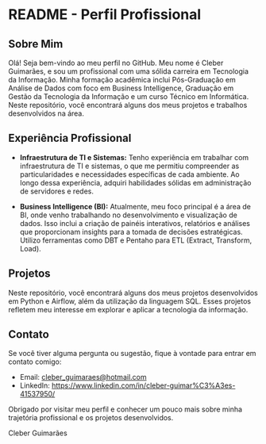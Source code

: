 # README - Perfil Profissional

## Sobre Mim

Olá! Seja bem-vindo ao meu perfil no GitHub. Meu nome é Cleber Guimarães, e sou um profissional com uma sólida carreira em Tecnologia da Informação. Minha formação acadêmica inclui Pós-Graduação em Análise de Dados com foco em Business Intelligence, Graduação em Gestão da Tecnologia da Informação e um curso Técnico em Informática. Neste repositório, você encontrará alguns dos meus projetos e trabalhos desenvolvidos na área.

## Experiência Profissional

- **Infraestrutura de TI e Sistemas:** Tenho experiência em trabalhar com infraestrutura de TI e sistemas, o que me permitiu compreender as particularidades e necessidades específicas de cada ambiente. Ao longo dessa experiência, adquiri habilidades sólidas em administração de servidores e redes.

- **Business Intelligence (BI):** Atualmente, meu foco principal é a área de BI, onde venho trabalhando no desenvolvimento e visualização de dados. Isso inclui a criação de painéis interativos, relatórios e análises que proporcionam insights para a tomada de decisões estratégicas. Utilizo ferramentas como DBT e Pentaho para ETL (Extract, Transform, Load).

## Projetos

Neste repositório, você encontrará alguns dos meus projetos desenvolvidos em Python e Airflow, além da utilização da linguagem SQL. Esses projetos refletem meu interesse em explorar e aplicar a tecnologia da informação.

## Contato

Se você tiver alguma pergunta ou sugestão, fique à vontade para entrar em contato comigo:

- Email: cleber_guimaraes@hotmail.com
- LinkedIn: https://www.linkedin.com/in/cleber-guimar%C3%A3es-41537950/

Obrigado por visitar meu perfil e conhecer um pouco mais sobre minha trajetória profissional e os projetos desenvolvidos.

Cleber Guimarães
